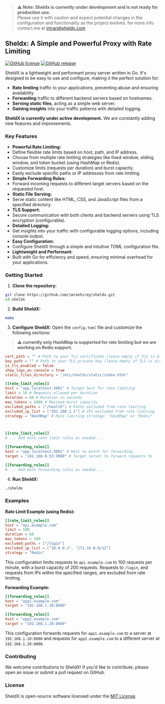 
> **⚠️ Note: Sheldx is currently under development and is not ready for production use.**  
> Please use it with caution and expect potential changes in the configuration and functionality as the project evolves.
> for more info contact me at imran@sheldx.com

## Sheldx: A Simple and Powerful Proxy with Rate Limiting

[![GitHub license](https://img.shields.io/github/license/imranhirey/sheldx)](https://github.com/imranhirey/sheldx/blob/main/LICENSE)
[![GitHub release](https://img.shields.io/github/v/release/imranhirey/sheldx)](https://github.com/imranhirey/sheldx/releases)

SheldX is a lightweight and performant proxy server written in Go. It's designed to be easy to use and configure, making it the perfect solution for:

* **Rate limiting** traffic to your applications, preventing abuse and ensuring availability
* **Forwarding** traffic to different backend servers based on hostnames.
* **Serving static files**, acting as a simple web server.
* **Gaining insights** into your traffic patterns with detailed logging.

**SheldX is currently under active development.** We are constantly adding new features and improvements.

### Key Features

* **Powerful Rate Limiting:**
* Define flexible rate limits based on host, path, and IP address.
* Choose from multiple rate limiting strategies like fixed window, sliding window, and token bucket (using HashMap or Redis).
* Customize limits (requests per duration) and burst capacity.
* Easily exclude specific paths or IP addresses from rate limiting.
* **Simple Forwarding Rules:**
* Forward incoming requests to different target servers based on the requested host.
* **Static File Serving:**
* Serve static content like HTML, CSS, and JavaScript files from a specified directory.
* **TLS Support:**
* Secure communication with both clients and backend servers using TLS encryption (configurable).
* **Detailed Logging:**
* Get insights into your traffic with configurable logging options, including console output.
* **Easy Configuration:**
* Configure SheldX through a simple and intuitive TOML configuration file.
* **Lightweight and Performant:**
* Built with Go for efficiency and speed, ensuring minimal overhead for your applications.

### Getting Started

1. **Clone the repository:**
```bash
git clone https://github.com/imranhirey/sheldx.git
cd sheldx
```

2. **Build SheldX:**
```bash
make
```

3. **Configure SheldX:**
Open the `config.toml` file and customize the following sections:
> **⚠️  currently only HashMap is supported for rate limiting but we are working on Redis support.**


```toml
cert_path = "" # Path to your TLS certificate (leave empty if TLS is disabled)
key_path = "" # Path to your TLS private key (leave empty if TLS is disabled)
is_tls_enabled = false
show_logs_on_console = true
static_files_directory = "/etc/sheldx/static/index.html"

[[rate_limit_rules]]
host = "app.localhost:3001" # Target host for rate limiting
limit = 10 # Requests allowed per duration
duration = 60 # Duration in seconds
max_tokens = 1000 # Maximum burst capacity
excluded_paths = ["/health"] # Paths excluded from rate limiting
excluded_ip_list = ["192.168.1.1"] # IPs excluded from rate limiting
strategy = "HashMap" # Rate limiting strategy: "HashMap" or "Redis"



[[rate_limit_rules]]
# ... Add more rate limit rules as needed ...

[[forwarding_rules]]
host = "app.localhost:3001" # Host to match for forwarding
target = "192.168.0.53:3000" # Target server to forward requests to

[[forwarding_rules]]
# ... Add more forwarding rules as needed ...
```

4. **Run SheldX:**
```bash
./sheldx
```

### Examples

**Rate Limit Example (using Redis):**

```toml
[[rate_limit_rules]]
host = "api.example.com"
limit = 100
duration = 60
max_tokens = 200
excluded_paths = ["/login"]
excluded_ip_list = ["10.0.0.1", "172.16.0.0/12"]
strategy = "Redis"
```

This configuration limits requests to `api.example.com` to 100 requests per minute, with a burst capacity of 200 requests. Requests to `/login`, and requests from IPs within the specified ranges, are excluded from rate limiting.


**Forwarding Example:**

```toml
[[forwarding_rules]]
host = "app1.example.com"
target = "192.168.1.10:8080"

[[forwarding_rules]]
host = "app2.example.com"
target = "192.168.1.20:8080"
```

This configuration forwards requests for `app1.example.com` to a server at `192.168.1.10:8080` and requests for `app2.example.com` to a different server at `192.168.1.20:8080`.


### Contributing

We welcome contributions to SheldX! If you'd like to contribute, please open an issue or submit a pull request on GitHub.

### License

SheldX is open-source software licensed under the [MIT License](https://opensource.org/licenses/MIT).
